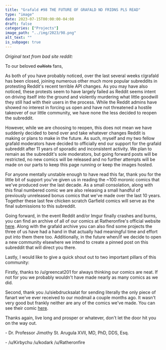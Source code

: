 ```yaml
---
title: "Grafald #98 THE FUTURE OF GRAFALD ND FRIDNS PLS READ"
type: "image"
date: 2023-07-15T00:00:00-04:00
draft: false
categories: ["Projects"]
image_path: "../img/2023/98.png"
alt_text: ""
is_subpage: true
---
```


*Original text from bad site reddit:*

To our beloved ~~cultists~~ fans,   

As both of you have probably noticed, over the last several weeks r/grafald has been closed, joining numerous other much more popular subreddits in protesting Reddit's recent terrible API changes. As you may have also noticed, these protests seem to have largely failed as Reddit seems intent on driving itself into the ground and violently murdering what little goodwill they still had with their users in the process. While the Reddit admins have showed no interest in forcing us open and have not threatened a hostile takeover of our little community, we have none the less decided to reopen the subreddit.   

However, while we are choosing to reopen, this does not mean we have suddenly decided to bend over and take whatever changes Reddit is making or plans to make in the future. As such, myself and my two fellow grafald moderators have decided to officially end our support for the grafald subreddit after 11 years of sporadic and inconsistent activity. We plan to remain as the subreddit's sole moderators, but going forward posts will be restricted, no new comics will be released and no further attempts will be made on our parts to keep this page running or keep the images hosted.   

For anyone mentally unstable enough to have read this far, thank you for the little bit of support you've given us in reading the \~100 moronic comics that we've produced over the last decade. As a small consolation, along with this final numbered comic we are also releasing a small handful of previously unreleased bonus comics that we've made over the last 10 years. Together these last few chicken scratch Garfield comics will serve as the final submissions to this subreddit.

Going forward, in the event Reddit and/or Imgur finally crashes and burns, you can find an archive of all of our comics at Ratheronfire's official website [here](https://ratheronfire.com/). Along with the grafald archive you can also find some projects the three of us have had a hand in that actually had meaningful time and effort put into them there too. Additionally, in the future when/if we decide to open a new community elsewhere we intend to create a pinned post on this subreddit that will direct you there.   

Lastly, I would like to give a quick shout out to two important pillars of this community:   

Firstly, thanks to /u/greencat201 for always thinking our comics are neat. If not for you we probably wouldn't have made nearly as many comics as we did.   

Second, thank you /u/siebdrucksalat  for sending literally the only piece of fanart we've ever received to our modmail a couple months ago. It wasn't very good but frankly neither are any of the comics we've made. You can see their comic [here](https://i.imgur.com/sYLQRlW.png).  

Thanks again, live long and prosper or whatever, don't let the door hit you on the way out. 

\- Dr. Professor Jimothy St. Arugula XVII, MD, PhD, DDS, Esq.

\- /u/Kirbychu /u/kodark /u/Ratheronfire